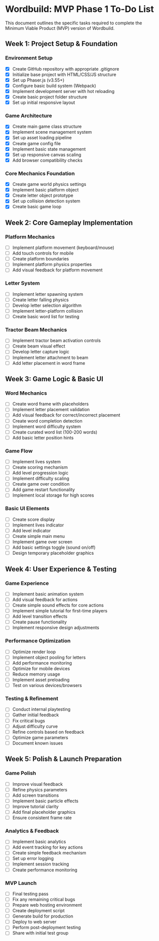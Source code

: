 # Wordbuild: MVP Phase 1 To-Do List

This document outlines the specific tasks required to complete the Minimum Viable Product (MVP) version of Wordbuild.

## Week 1: Project Setup & Foundation

### Environment Setup
- [X] Create GitHub repository with appropriate .gitignore
- [X] Initialize base project with HTML/CSS/JS structure
- [X] Set up Phaser.js (v3.55+)
- [X] Configure basic build system (Webpack)
- [X] Implement development server with hot reloading
- [X] Create basic project folder structure
- [X] Set up initial responsive layout

### Game Architecture
- [X] Create main game class structure
- [X] Implement scene management system
- [X] Set up asset loading pipeline
- [X] Create game config file
- [X] Implement basic state management
- [X] Set up responsive canvas scaling
- [X] Add browser compatibility checks

### Core Mechanics Foundation
- [X] Create game world physics settings
- [X] Implement basic platform object
- [X] Create letter object prototype
- [X] Set up collision detection system
- [X] Create basic game loop

## Week 2: Core Gameplay Implementation

### Platform Mechanics
- [ ] Implement platform movement (keyboard/mouse)
- [ ] Add touch controls for mobile
- [ ] Create platform boundaries
- [ ] Implement platform physics properties
- [ ] Add visual feedback for platform movement

### Letter System
- [ ] Implement letter spawning system
- [ ] Create letter falling physics
- [ ] Develop letter selection algorithm
- [ ] Implement letter-platform collision
- [ ] Create basic word list for testing

### Tractor Beam Mechanics
- [ ] Implement tractor beam activation controls
- [ ] Create beam visual effect
- [ ] Develop letter capture logic
- [ ] Implement letter attachment to beam
- [ ] Add letter placement in word frame

## Week 3: Game Logic & Basic UI

### Word Mechanics
- [ ] Create word frame with placeholders
- [ ] Implement letter placement validation
- [ ] Add visual feedback for correct/incorrect placement
- [ ] Create word completion detection
- [ ] Implement word difficulty system
- [ ] Create curated word list (100-200 words)
- [ ] Add basic letter position hints

### Game Flow
- [ ] Implement lives system
- [ ] Create scoring mechanism
- [ ] Add level progression logic
- [ ] Implement difficulty scaling
- [ ] Create game over condition
- [ ] Add game restart functionality
- [ ] Implement local storage for high scores

### Basic UI Elements
- [ ] Create score display
- [ ] Implement lives indicator
- [ ] Add level indicator
- [ ] Create simple main menu
- [ ] Implement game over screen
- [ ] Add basic settings toggle (sound on/off)
- [ ] Design temporary placeholder graphics

## Week 4: User Experience & Testing

### Game Experience
- [ ] Implement basic animation system
- [ ] Add visual feedback for actions
- [ ] Create simple sound effects for core actions
- [ ] Implement simple tutorial for first-time players
- [ ] Add level transition effects
- [ ] Create pause functionality
- [ ] Implement responsive design adjustments

### Performance Optimization
- [ ] Optimize render loop
- [ ] Implement object pooling for letters
- [ ] Add performance monitoring
- [ ] Optimize for mobile devices
- [ ] Reduce memory usage
- [ ] Implement asset preloading
- [ ] Test on various devices/browsers

### Testing & Refinement
- [ ] Conduct internal playtesting
- [ ] Gather initial feedback
- [ ] Fix critical bugs
- [ ] Adjust difficulty curve
- [ ] Refine controls based on feedback
- [ ] Optimize game parameters
- [ ] Document known issues

## Week 5: Polish & Launch Preparation

### Game Polish
- [ ] Improve visual feedback
- [ ] Refine physics parameters
- [ ] Add screen transitions
- [ ] Implement basic particle effects
- [ ] Improve tutorial clarity
- [ ] Add final placeholder graphics
- [ ] Ensure consistent frame rate

### Analytics & Feedback
- [ ] Implement basic analytics
- [ ] Add event tracking for key actions
- [ ] Create simple feedback mechanism
- [ ] Set up error logging
- [ ] Implement session tracking
- [ ] Create performance monitoring

### MVP Launch
- [ ] Final testing pass
- [ ] Fix any remaining critical bugs
- [ ] Prepare web hosting environment
- [ ] Create deployment script
- [ ] Generate build for production
- [ ] Deploy to web server
- [ ] Perform post-deployment testing
- [ ] Share with initial test group
